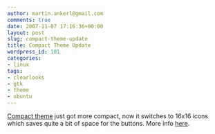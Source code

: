 ```yaml
---
author: martin.ankerl@gmail.com
comments: true
date: 2007-11-07 17:16:36+00:00
layout: post
slug: compact-theme-update
title: Compact Theme Update
wordpress_id: 101
categories:
- linux
tags:
- clearlooks
- gtk
- theme
- ubuntu
---
```


[Compact theme](http://martin.ankerl.com/2007/11/04/clearlooks-compact-gnome-theme/) just got more compact, now it switches to 16x16 icons which saves quite a bit of space for the buttons. More info [here](http://martin.ankerl.com/2007/11/04/clearlooks-compact-gnome-theme/).
